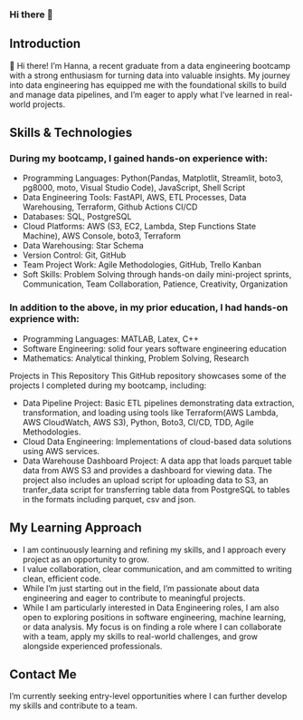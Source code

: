 ### Hi there 👋

<!--
**Hana-Wang/Hana-Wang** is a ✨ _special_ ✨ repository because its `README.md` (this file) appears on your GitHub profile.

Here are some ideas to get you started:

- 🔭 I’m currently working on ...
- 🌱 I’m currently learning ...
- 👯 I’m looking to collaborate on ...
- 🤔 I’m looking for help with ...
- 💬 Ask me about ...
- 📫 How to reach me: ...
- 😄 Pronouns: ...
- ⚡ Fun fact: ...
-->

## Introduction
👋 Hi there! I’m Hanna, a recent graduate from a data engineering bootcamp with a strong enthusiasm for turning data into valuable insights. My journey into data engineering has equipped me with the foundational skills to build and manage data pipelines, and I’m eager to apply what I’ve learned in real-world projects.

## Skills & Technologies
### During my bootcamp, I gained hands-on experience with:

- Programming Languages: Python(Pandas, Matplotlit, Streamlit, boto3, pg8000, moto, Visual Studio Code), JavaScript, Shell Script
- Data Engineering Tools: FastAPI, AWS, ETL Processes, Data Warehousing, Terraform, Github Actions CI/CD
- Databases: SQL, PostgreSQL
- Cloud Platforms: AWS (S3, EC2, Lambda, Step Functions State Machine), AWS Console, boto3, Terraform
- Data Warehousing: Star Schema
- Version Control: Git, GitHub
- Team Project Work: Agile Methodologies, GitHub, Trello Kanban
- Soft Skills: Problem Solving through hands-on daily mini-project sprints, Communication, Team Collaboration, Patience, Creativity, Organization

### In addition to the above, in my prior education, I had hands-on exprience with:
- Programming Languages: MATLAB, Latex, C++
- Software Engineering: solid four years software engineering education
- Mathematics: Analytical thinking, Problem Solving, Research 

Projects in This Repository
This GitHub repository showcases some of the projects I completed during my bootcamp, including:

- Data Pipeline Project: Basic ETL pipelines demonstrating data extraction, transformation, and loading using tools like Terraform(AWS Lambda, AWS CloudWatch, AWS S3), Python, Boto3, CI/CD, TDD, Agile Methodologies.
- Cloud Data Engineering: Implementations of cloud-based data solutions using AWS services.
- Data Warehouse Dashboard Project: A data app that loads parquet table data from AWS S3 and provides a dashboard for viewing data. The project also includes an upload script for uploading data to S3, an tranfer_data script for transferring table data from PostgreSQL to tables in the formats including parquet, csv and json.

## My Learning Approach
- I am continuously learning and refining my skills, and I approach every project as an opportunity to grow.
- I value collaboration, clear communication, and am committed to writing clean, efficient code.
- While I’m just starting out in the field, I’m passionate about data engineering and eager to contribute to meaningful projects.
- While I am particularly interested in Data Engineering roles, I am also open to exploring positions in software engineering, machine learning, or data analysis. My focus is on finding a role where I can collaborate with a team, apply my skills to real-world challenges, and grow alongside experienced professionals.

## Contact Me
I’m currently seeking entry-level opportunities where I can further develop my skills and contribute to a team.
